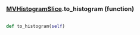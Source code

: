 ### [MVHistogramSlice](MVHistogramSlice.md).to_histogram (function)


```py

def to_histogram(self)

```



        

